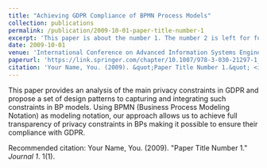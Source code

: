 ```yaml
---
title: "Achieving GDPR Compliance of BPMN Process Models"
collection: publications
permalink: /publication/2009-10-01-paper-title-number-1
excerpt: 'This paper is about the number 1. The number 2 is left for future work.'
date: 2009-10-01
venue: 'International Conference on Advanced Information Systems Engineering. Springer, Cham, 2019.'
paperurl: 'https://link.springer.com/chapter/10.1007/978-3-030-21297-1_2'
citation: 'Your Name, You. (2009). &quot;Paper Title Number 1.&quot; <i>Journal 1</i>. 1(1).'
---
```

This paper provides an analysis of the main privacy constraints in GDPR and propose a set of design patterns to capturing and integrating such constraints in BP models. Using BPMN (Business Process Modeling Notation) as modeling notation, our approach allows us to achieve full transparency of privacy constraints in BPs making it possible to ensure their compliance with GDPR.

Recommended citation: Your Name, You. (2009). "Paper Title Number 1." <i>Journal 1</i>. 1(1).
